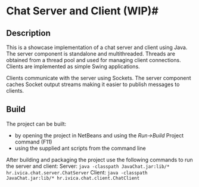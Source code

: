 # Chat Server and Client (WIP)#

## Description ##

This is a showcase implementation of a chat server and client using Java. The
server component is standalone and multithreaded. Threads are obtained from a
thread pool and used for managing client connections. Clients are implemented
as simple Swing applications.

Clients communicate with the server using Sockets. The server component caches
Socket output streams making it easier to publish messages to clients.

## Build ##

The project can be built:
* by opening the project in NetBeans and using the *Run->Build* Project command
  (F11)
* using the supplied ant scripts from the command line

After building and packaging the project use the following commands to run the server and client:
Server: `java -classpath JavaChat.jar:lib/* hr.ivica.chat.server.ChatServer`
Client: `java -classpath JavaChat.jar:lib/* hr.ivica.chat.client.ChatClient`

